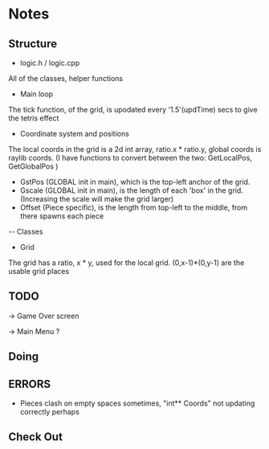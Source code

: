 # Notes

## Structure 

- logic.h / logic.cpp

All of the classes, helper functions 

- Main loop 

The tick function, of the grid, is upodated every '1.5'(updTime) secs to give the tetris effect

- Coordinate system and positions

The local coords in the grid is a 2d int array, ratio.x * ratio.y, global coords is raylib coords.
(I have functions to convert between the two: GetLocalPos, GetGlobalPos ) 

* GstPos (GLOBAL init in main), which is the top-left anchor of the grid.
* Gscale (GLOBAL init in main), is the length of each 'box' in the grid. (Increasing the scale will make the grid larger)
* Offset (Piece specific), is the length from top-left to the middle, from there spawns each piece 

-- Classes
- Grid

The grid has a ratio, x * y, used for the local grid. (0,x-1)*(0,y-1) are the usable grid places 


## TODO


-> Game Over screen 

-> Main Menu ?

## Doing



## ERRORS 

- Pieces clash on empty spaces sometimes, "int** Coords" not updating correctly perhaps  


## Check Out 

